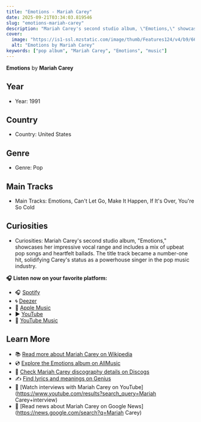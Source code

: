 ```yaml
---
title: "Emotions - Mariah Carey"
date: 2025-09-21T03:34:03.819546
slug: "emotions-mariah-carey"
description: "Mariah Carey's second studio album, \"Emotions,\" showcases her impressive vocal range and includes a mix of upbeat pop songs and heartfelt ballads."
cover:
  image: "https://is1-ssl.mzstatic.com/image/thumb/Features124/v4/b9/66/82/b96682c2-4c2a-d01c-b849-68cb44511209/dj.soxgewfo.jpg/500x500bb.jpg"
  alt: "Emotions by Mariah Carey"
keywords: ["pop album", "Mariah Carey", "Emotions", "music"]
---
```


**Emotions** by **Mariah Carey**
## Year
- Year: 1991
## Country
- Country: United States
## Genre
- Genre: Pop
## Main Tracks
- Main Tracks: Emotions, Can't Let Go, Make It Happen, If It's Over, You're So Cold
## Curiosities
- Curiosities: Mariah Carey's second studio album, "Emotions," showcases her impressive vocal range and includes a mix of upbeat pop songs and heartfelt ballads. The title track became a number-one hit, solidifying Carey's status as a powerhouse singer in the pop music industry.



**🎧 Listen now on your favorite platform:**

- 🎧 [Spotify](https://open.spotify.com/search/Emotions%20Mariah%20Carey)
- 🌀 [Deezer](https://www.deezer.com/search/Emotions%20Mariah%20Carey)
- 🍎 [Apple Music](https://music.apple.com/search?term=Emotions%20Mariah%20Carey)
- ▶️ [YouTube](https://www.youtube.com/results?search_query=Emotions%20Mariah%20Carey)
- 🎵 [YouTube Music](https://music.youtube.com/search?q=Emotions%20Mariah%20Carey)

## Learn More

- 📚 [Read more about Mariah Carey on Wikipedia](https://en.wikipedia.org/wiki/Mariah+Carey)
- 💿 [Explore the Emotions album on AllMusic](https://www.allmusic.com/search/albums/Emotions)
- 📀 [Check Mariah Carey discography details on Discogs](https://www.discogs.com/search/?q=Emotions+Mariah+Carey&type=all)
- ✍️ [Find lyrics and meanings on Genius](https://genius.com/search?q=Emotions%20Mariah+Carey)
- 🎤 [Watch interviews with Mariah Carey on YouTube](https://www.youtube.com/results?search_query=Mariah Carey+interview)
- 📰 [Read news about Mariah Carey on Google News](https://news.google.com/search?q=Mariah Carey)